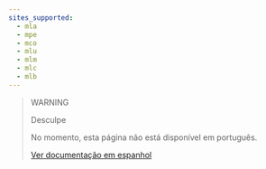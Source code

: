 ```yaml
---
sites_supported:
  - mla
  - mpe
  - mco
  - mlu
  - mlm
  - mlc
  - mlb
---
```


> WARNING
>
> Desculpe
>
> No momento, esta página não está disponível em português.
>
> [Ver documentação em espanhol](https://www.mercadopago.com.ar/developers/es/guides/instore-payments/qr-payments/qr-unattended-part2/)